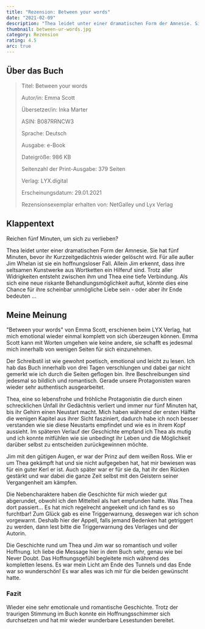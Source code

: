 ```yaml
---
title: "Rezension: Between your words"
date: "2021-02-09"
description: "Thea leidet unter einer dramatischen Form der Amnesie. Sie hat fünf Minuten, bevor ihr Kurzzeitgedächtnis wieder gelöscht wird. Für alle außer Jim Whelan ist sie ein hoffnungsloser Fall. Allein Jim erkennt, dass ihre seltsamen Kunstwerke aus Wortketten ein Hilferuf sind. Kann er alleine Thea retten?"
thumbnail: between-ur-words.jpg
category: Rezension
rating: 4.5
arc: true
---
```


## Über das Buch
> Titel: Between your words
> 
> Autor/in: Emma Scott
> 
> Übersetzer/in: Inka Marter
> 
> ASIN: B087RRNCW3
> 
> Sprache: Deutsch
> 
> Ausgabe: e-Book
> 
> Dateigröße: 986 KB
> 
> Seitenzahl der Print-Ausgabe: 379 Seiten
> 
> Verlag: LYX.digital
> 
> Erscheinungsdatum: 29.01.2021
>
> Rezensionsexemplar erhalten von: NetGalley und Lyx Verlag

## Klappentext
Reichen fünf Minuten, um sich zu verlieben?

Thea leidet unter einer dramatischen Form der Amnesie. Sie hat fünf Minuten, bevor ihr Kurzzeitgedächtnis wieder gelöscht wird. Für alle außer Jim Whelan ist sie ein hoffnungsloser Fall. Allein Jim erkennt, dass ihre seltsamen Kunstwerke aus Wortketten ein Hilferuf sind. Trotz aller Widrigkeiten entsteht zwischen ihm und Thea eine tiefe Verbindung. Als sich eine neue riskante Behandlungsmöglichkeit auftut, könnte dies eine Chance für ihre scheinbar unmögliche Liebe sein - oder aber ihr Ende bedeuten ...

## Meine Meinung
"Between your words" von Emma Scott, erschienen beim LYX Verlag, hat mich emotional wieder einmal komplett von sich überzeugen können. Emma Scott kann mit Worten umgehen wie keine andere, sie schafft es jedesmal mich innerhalb von wenigen Seiten für sich einzunehmen.

Der Schreibstil ist wie gewohnt poetisch, emotional und leicht zu lesen. Ich hab das Buch innerhalb von drei Tagen verschlungen und dabei gar nicht gemerkt wie ich durch die Seiten geflogen bin. Ihre Beschreibungen sind jedesmal so bildlich und romantisch. Gerade unsere Protagonisten waren wieder sehr authentisch ausgearbeitet.

Thea, eine so lebensfrohe und fröhliche Protagonistin die durch einen schrecklichen Unfall ihr Gedächtnis verliert und immer nur fünf Minuten hat, bis ihr Gehirn einen Neustart macht. Mich haben während der ersten Hälfte die wenigen Kapitel aus ihrer Sicht fasziniert, dadurch habe ich noch besser verstanden wie sie diese Neustarts empfindet und wie es in ihrem Kopf aussieht. Im späteren Verlauf der Geschichte empfand ich Thea als mutig und ich konnte mitfühlen wie sie unbedingt ihr Leben und die Möglichkeit darüber selbst zu entscheiden zurückgewinnen möchte.

Jim mit den gütigen Augen, er war der Prinz auf dem weißen Ross. Wie er um Thea gekämpft hat und sie nicht aufgegeben hat, hat mir bewiesen was für ein guter Kerl er ist. Auch später war er für sie da, hat ihr den Rücken gestärkt und war dabei die ganze Zeit selbst mit den Geistern seiner Vergangenheit am kämpfen.

Die Nebencharaktere haben die Geschichte für mich wieder gut abgerundet, obwohl ich den Mittelteil als hart empfunden hatte. Was Thea dort passiert... Es hat mich regelrecht angeekelt und ich fand es so furchtbar! Zum Glück gab es eine Triggerwarnung, deswegen war ich schon vorgewarnt. Deshalb hier der Appell, falls jemand Bedenken hat getriggert zu werden, dann lest bitte die Triggerwarnung des Verlages und der Autorin.

Die Geschichte rund um Thea und Jim war so romantisch und voller Hoffnung. Ich liebe die Message hier in dem Buch sehr, genau wie bei Never Doubt. Das Hoffnungsgefühl begleitete mich während des kompletten lesens. Es war mein Licht am Ende des Tunnels und das Ende war so wunderschön! Es war alles was ich mir für die beiden gewünscht hatte.

### Fazit
Wieder eine sehr emotionale und romantische Geschichte. Trotz der traurigen Stimmung im Buch konnte ein Hoffnungsschimmer sich durchsetzen und hat mir wieder wunderbare Lesestunden bereitet.